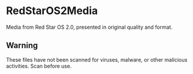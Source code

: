 # RedStarOS2Media
Media from Red Star OS 2.0, presented in original quality and format.

## Warning

These files have not been scanned for viruses, malware, or other malicious activities. Scan before use.
